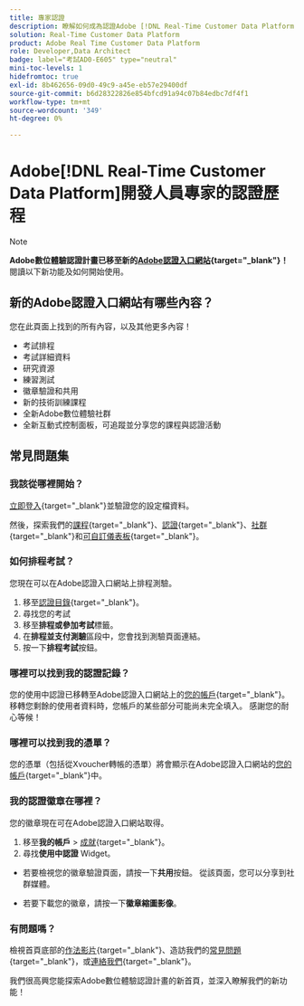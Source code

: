 ```yaml
---
title: 專家認證
description: 瞭解如何成為認證Adobe [!DNL Real-Time Customer Data Platform] 開發人員專家
solution: Real-Time Customer Data Platform
product: Adobe Real Time Customer Data Platform
role: Developer,Data Architect
badge: label="考試AD0-E605" type="neutral"
mini-toc-levels: 1
hidefromtoc: true
exl-id: 8b462656-09d0-49c9-a45e-eb57e29400df
source-git-commit: b6d28322826e854bfcd91a94c07b84edbc7df4f1
workflow-type: tm+mt
source-wordcount: '349'
ht-degree: 0%

---
```


# Adobe[!DNL Real-Time Customer Data Platform]開發人員專家的認證歷程

>[!NOTE]
>
>**Adobe數位體驗認證計畫已移至新的[Adobe認證入口網站](https://certification.adobe.com/){target="_blank"}！**&#x200B;閱讀以下新功能及如何開始使用。

## 新的Adobe認證入口網站有哪些內容？

您在此頁面上找到的所有內容，以及其他更多內容！

* 考試排程
* 考試詳細資料
* 研究資源
* 練習測試
* 徽章驗證和共用
* 新的技術訓練課程
* 全新Adobe數位體驗社群
* 全新互動式控制面板，可追蹤並分享您的課程與認證活動

## 常見問題集

### 我該從哪裡開始？

[立即登入](https://certification.adobe.com/){target="_blank"}並驗證您的設定檔資料。

然後，探索我們的[課程](https://certification.adobe.com/courses/?/courses){target="_blank"}、[認證](https://certification.adobe.com/certifications){target="_blank"}、[社群](https://certification.adobe.com/community/){target="_blank"}和[可自訂儀表板](https://certification.adobe.com/user/dashboard){target="_blank"}。

### 如何排程考試？

您現在可以在Adobe認證入口網站上排程測驗。

1. 移至[認證目錄](https://certification.adobe.com/certifications){target="_blank"}。
2. 尋找您的考試
3. 移至&#x200B;**排程或參加考試**&#x200B;標籤。
4. 在&#x200B;**排程並支付測驗**&#x200B;區段中，您會找到測驗頁面連結。
5. 按一下&#x200B;**排程考試**&#x200B;按鈕。

### 哪裡可以找到我的認證記錄？

您的使用中認證已移轉至Adobe認證入口網站上的[您的帳戶](https://certification.adobe.com/user/certifications){target="_blank"}。 移轉您剩餘的使用者資料時，您帳戶的某些部分可能尚未完全填入。 感謝您的耐心等候！

### 哪裡可以找到我的憑單？

您的憑單（包括從Xvoucher轉帳的憑單）將會顯示在Adobe認證入口網站的[您的帳戶](https://certification.adobe.com/user/purchases){target="_blank"}中。

### 我的認證徽章在哪裡？

您的徽章現在可在Adobe認證入口網站取得。

1. 移至&#x200B;**我的帳戶** > [成就](https://certification.adobe.com/user/achievements?%2Fuser%2Fachievements){target="_blank"}。
2. 尋找&#x200B;**使用中認證** Widget。

* 若要檢視您的徽章驗證頁面，請按一下&#x200B;**共用**&#x200B;按鈕。 從該頁面，您可以分享到社群媒體。

* 若要下載您的徽章，請按一下&#x200B;**徽章縮圖影像**。

### 有問題嗎？

檢視首頁底部的[作法影片](https://certification.adobe.com/#){target="_blank"}、造訪我們的[常見問題](https://certification.adobe.com/support/faq){target="_blank"}，或[連絡我們](https://certification.adobe.com/support/contactus){target="_blank"}。

我們很高興您能探索Adobe數位體驗認證計畫的新首頁，並深入瞭解我們的新功能！

<!-- 

## Exam details {#exam-details}

* Level: Expert (1-3 years' experience)
* Passing Score: 45/68
* Time: 136 mins
* Delivery: Online proctored (requires camera access)
* Language: English
* Cost: $225 (global) / $150 (India)
* Exam ID: AD0-E605

{{questions}}

-->
